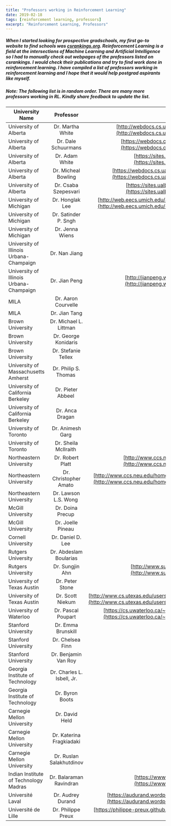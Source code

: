 ```yaml
---
title: "Professors working in Reinforcement Learning"
date: 2019-02-18
tags: [reinforcement learning, professors]
excerpt: "Reinforcement Learning, Professors"
---
```


##### When I started looking for prospective gradschools, my first go-to website to find schools was [csrankings.org](http://csrankings.org). Reinforcement Learning is a field at the intersections of Machine Learning and Artificial Intelligence so I had to manually check out webpages of the professors listed on csrankings. I would check their publications and try to find work done in reinforcement learning. I have compiled a list of professors working in reinforcement learning and I hope that it would help postgrad aspirants like myself. 

##### Note: The following list is in random order. There are many more professors working in RL. Kindly share feedback to update the list.

| University Name        | Professor            | Link to Webpage  |
| ------------- |:-------------:|  -----:|
| University of Alberta  | Dr. Martha White     | [http://webdocs.cs.ualberta.ca/~whitem/](http://webdocs.cs.ualberta.ca/~whitem/) |
| University of Alberta  | Dr. Dale Schuurmans  | [https://webdocs.cs.ualberta.ca/~dale/](https://webdocs.cs.ualberta.ca/~dale/)|
| University of Alberta  | Dr. Adam White       | [https://sites.ualberta.ca/~amw8/](https://sites.ualberta.ca/~amw8/)|
| University of Alberta  | Dr. Micheal Bowling  | [https://webdocs.cs.ualberta.ca/~bowling/](https://webdocs.cs.ualberta.ca/~bowling/)|
| University of Alberta  | Dr. Csaba Szepesvari | [https://sites.ualberta.ca/~szepesva/](https://sites.ualberta.ca/~szepesva/)|
| University of Michigan | Dr. Honglak Lee      | [http://web.eecs.umich.edu/~honglak/index.html](http://web.eecs.umich.edu/~honglak/index.html)|
| University of Michigan | Dr. Satinder P. Sngh | |
| University of Michigan | Dr. Jenna Wiens      | |
| University of Illinois Urbana-Champaign | Dr. Nan Jiang      | |
| University of Illinois Urbana-Champaign | Dr. Jian Peng      | [http://jianpeng.web.engr.illinois.edu/](http://jianpeng.web.engr.illinois.edu/)|
| MILA | Dr. Aaron Courvelle      | |
| MILA | Dr. Jian Tang      | |
| Brown University | Dr. Michael L. Littman      | |
| Brown University | Dr. George Konidaris      | |
| Brown University | Dr. Stefanie Tellex       | |
| University of Massachusetts Amherst | Dr. Philip S. Thomas       | |
| University of California Berkeley | Dr. Pieter Abbeel       | |
| University of California Berkeley | Dr. Anca Dragan       | |
| University of Toronto | Dr. Animesh Garg       | |
| University of Toronto | Dr. Sheila McIlraith       | |
| Northeastern University | Dr. Robert Platt  |[http://www.ccs.neu.edu/home/rplatt/](http://www.ccs.neu.edu/home/rplatt/) |
| Northeastern University | Dr. Christopher Amato | [http://www.ccs.neu.edu/home/camato/index.html](http://www.ccs.neu.edu/home/camato/index.html)|
| Northeastern University | Dr. Lawson L.S. Wong       | |
| McGill University | Dr. Doina Precup       | |
| McGill University | Dr. Joelle Pineau       | |
| Cornell University | Dr. Daniel D. Lee       | |
| Rutgers University | Dr. Abdeslam Boularias      | |
| Rutgers University | Dr. Sungjin Ahn      | [http://www.sungjinahn.com/home](http://www.sungjinahn.com/home)|
| University of Texas Austin | Dr. Peter Stone      | |
| University of Texas Austin | Dr. Scott Niekum      | [http://www.cs.utexas.edu/users/sniekum/index.php](http://www.cs.utexas.edu/users/sniekum/index.php)|
| University of Waterloo | Dr. Pascal Poupart     | [https://cs.uwaterloo.ca/~ppoupart/index.html](https://cs.uwaterloo.ca/~ppoupart/index.html)|
| Stanford University | Dr. Emma Brunskill     | |
| Stanford University | Dr. Chelsea Finn     | |
| Stanford University | Dr. Benjamin Van Roy     | |
| Georgia Institute of Technology | Dr. Charles L. Isbell, Jr.     | |
| Georgia Institute of Technology | Dr. Byron Boots     | |
| Carnegie Mellon University | Dr. David Held     | |
| Carnegie Mellon University | Dr. Katerina Fragkiadaki     | |
| Carnegie Mellon University | Dr. Ruslan Salakhutdinov     | |
| Indian Institute of Technology Madras | Dr. Balaraman Ravindran     | [https://www.cse.iitm.ac.in/~ravi/](https://www.cse.iitm.ac.in/~ravi/)|
| Université Laval | Dr. Audrey Durand  | [https://audurand.wordpress.com/a-propos/](https://audurand.wordpress.com/a-propos/)|
| Université de Lille | Dr. Philippe Preux | [https://philippe-preux.github.io/](https://philippe-preux.github.io/)|
